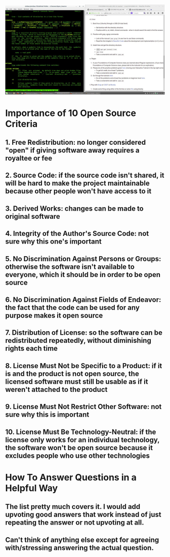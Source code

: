 ![My Picture](images/TreeScreenshot.jpg)
# Importance of 10 Open Source Criteria
## 1. Free Redistribution: no longer considered "open" if giving software away requires a royaltee or fee
## 2. Source Code: if the source code isn't shared, it will be hard to make the project maintainable because other people won't have access to it
## 3. Derived Works: changes can be made to original software
## 4. Integrity of the Author's Source Code: not sure why this one's important
## 5. No Discrimination Against Persons or Groups: otherwise the software isn't available to everyone, which it should be in order to be open source
## 6. No Discrimination Against Fields of Endeavor: the fact that the code can be used for any purpose makes it open source
## 7. Distribution of License: so the software can be redistributed repeatedly, without diminishing rights each time
## 8. License Must Not be Specific to a Product: if it is and the product is not open source, the licensed software must still be usable as if it weren't attached to the product
## 9. License Must Not Restrict Other Software: not sure why this is important
## 10. License Must Be Technology-Neutral: if the license only works for an individual technology, the software won't be open source because it excludes people who use other technologies

# How To Answer Questions in a Helpful Way
## The list pretty much covers it. I would add upvoting good answers that work instead of just repeating the answer or not upvoting at all.
## Can't think of anything else except for agreeing with/stressing answering the actual question.